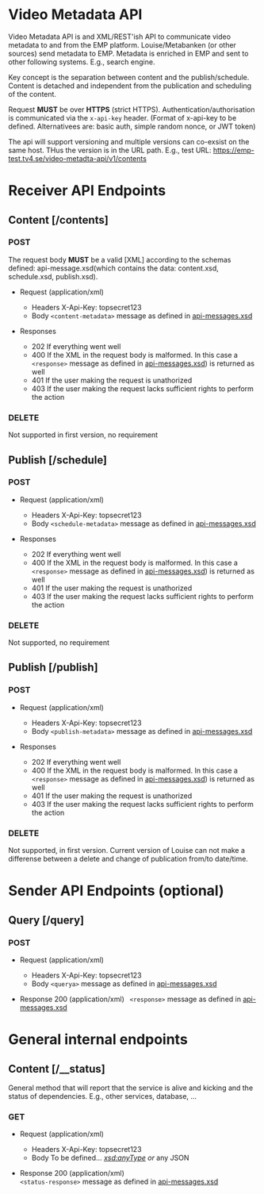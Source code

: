 # Video Metadata API

Video Metadata API is and XML/REST'ish API to communicate video metadata to and from the EMP platform.
Louise/Metabanken (or other sources) send metadata to EMP. Metadata is enriched in EMP and sent to other following systems. E.g., search engine.

Key concept is the separation between content and the publish/schedule. 
Content is detached and independent from the publication and scheduling of the content.

Request **MUST** be over **HTTPS** (strict HTTPS).
Authentication/authorisation is communicated via the `x-api-key` header. (Format of x-api-key to be defined. Alternativees are: basic auth, simple random nonce, or JWT token)

The api will support versioning and multiple versions can co-exsist on the same host. THus the version is in the URL path.
E.g., test URL: https://emp-test.tv4.se/video-metadta-api/v1/contents

# Receiver API Endpoints

## Content [/contents]

### POST

The request body **MUST** be a valid [XML] according to the schemas defined: api-message.xsd(which contains the data: content.xsd, schedule.xsd, publish.xsd).

+ Request (application/xml)
  + Headers
    X-Api-Key: topsecret123
  + Body
    <code>&lt;content-metadata&gt;</code> message as defined in [api-messages.xsd](../src/main/xsd/api-messages.xsd)
	
+ Responses
  + 202 If everything went well
  + 400 If the XML in the request body is malformed. In this case a <code>&lt;response&gt;</code> message as defined in [api-messages.xsd](../src/main/xsd/api-messages.xsd)) is returned as well
  + 401 If the user making the request is unathorized
  + 403 If the user making the request lacks sufficient rights to perform the action

### DELETE
Not supported in first version, no requirement

## Publish [/schedule]

### POST

+ Request (application/xml)
  + Headers
    X-Api-Key: topsecret123
  + Body
  <code>&lt;schedule-metadata&gt;</code> message as defined in [api-messages.xsd](../src/main/xsd/api-messages.xsd)

+ Responses 
  + 202 If everything went well
  + 400 If the XML in the request body is malformed. In this case a <code>&lt;response&gt;</code> message as defined in [api-messages.xsd](../src/main/xsd/api-messages.xsd)) is returned as well
  + 401 If the user making the request is unathorized
  + 403 If the user making the request lacks sufficient rights to perform the action
	
### DELETE
Not supported, no requirement
	
## Publish [/publish]

### POST

+ Request (application/xml)
  + Headers
    X-Api-Key: topsecret123
  + Body
  <code>&lt;publish-metadata&gt;</code> message as defined in [api-messages.xsd](../src/main/xsd/api-messages.xsd)

+ Responses
  + 202 If everything went well
  + 400 If the XML in the request body is malformed. In this case a <code>&lt;response&gt;</code> message as defined in [api-messages.xsd](../src/main/xsd/api-messages.xsd)) is returned as well
  + 401 If the user making the request is unathorized
  + 403 If the user making the request lacks sufficient rights to perform the action
	
### DELETE
Not supported, in first version.
Current version of Louise can not make a differense between a delete and change of publication from/to date/time.

# Sender API Endpoints (optional)

## Query [/query]

### POST

+ Request (application/xml)
  + Headers
    X-Api-Key: topsecret123
  + Body
      <code>&lt;querya&gt;</code> message as defined in [api-messages.xsd](../src/main/xsd/api-messages.xsd)

	
+ Response 200 (application/xml)
 	<code>
	&lt;response&gt;</code> message as defined in [api-messages.xsd](../src/main/xsd/api-messages.xsd)
	</code>
	
# General internal endpoints

## Content [/__status] 

General method that will report that the service is alive and kicking and the status of dependencies. E.g., other services, database, ...

### GET

+ Request (application/xml)
  + Headers
    X-Api-Key: topsecret123
  + Body
	To be defined... *<xsd:anyType>* _or_ any JSON 
	
+ Response 200 (application/xml)
	<code>
	&lt;status-response&gt;</code> message as defined in [api-messages.xsd](../src/main/xsd/api-messages.xsd)
	</code>
	